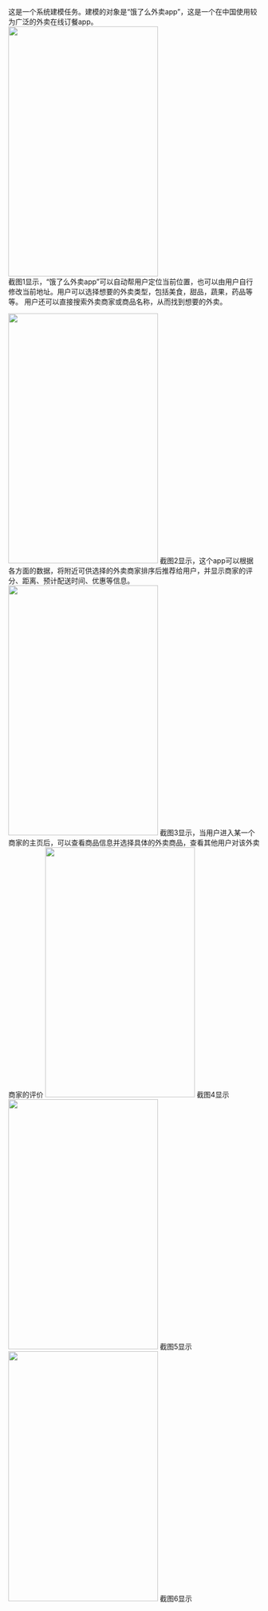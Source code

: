 
这是一个系统建模任务。建模的对象是“饿了么外卖app”，这是一个在中国使用较为广泛的外卖在线订餐app。  
<img src="https://github.com/dramaticTickets/dramatic-tickets/blob/master/documents/Modeling_Training/Picture/Pic%201.jpg?raw=true" width = 300px height = 500px />  
截图1显示，“饿了么外卖app”可以自动帮用户定位当前位置，也可以由用户自行修改当前地址。用户可以选择想要的外卖类型，包括美食，甜品，蔬果，药品等等。
用户还可以直接搜索外卖商家或商品名称，从而找到想要的外卖。  

<img src="https://github.com/dramaticTickets/dramatic-tickets/blob/master/documents/Modeling_Training/Picture/Pic%202.jpg?raw=true" width = 300px height = 500px />  
截图2显示，这个app可以根据各方面的数据，将附近可供选择的外卖商家排序后推荐给用户，并显示商家的评分、距离、预计配送时间、优惠等信息。  


<img src="https://github.com/dramaticTickets/dramatic-tickets/blob/master/documents/Modeling_Training/Picture/Pic%203.jpg?raw=true" width = 300px height = 500px />  
截图3显示，当用户进入某一个商家的主页后，可以查看商品信息并选择具体的外卖商品，查看其他用户对该外卖商家的评价

<img src="https://github.com/dramaticTickets/dramatic-tickets/blob/master/documents/Modeling_Training/Picture/Pic%204.jpg?raw=true" width = 300px height = 500px />  
截图4显示

<img src="https://github.com/dramaticTickets/dramatic-tickets/blob/master/documents/Modeling_Training/Picture/Pic%201.jpg?raw=true" width = 300px height = 500px />  
截图5显示

<img src="https://github.com/dramaticTickets/dramatic-tickets/blob/master/documents/Modeling_Training/Picture/Pic%201.jpg?raw=true" width = 300px height = 500px />  
截图6显示
